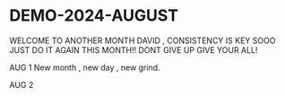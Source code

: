 # DEMO-2024-AUGUST
WELCOME TO ANOTHER MONTH DAVID , CONSISTENCY IS KEY SOOO JUST DO IT AGAIN THIS MONTH!!
DONT GIVE UP GIVE YOUR ALL!

AUG 1
New month , new day , new grind.

AUG 2
